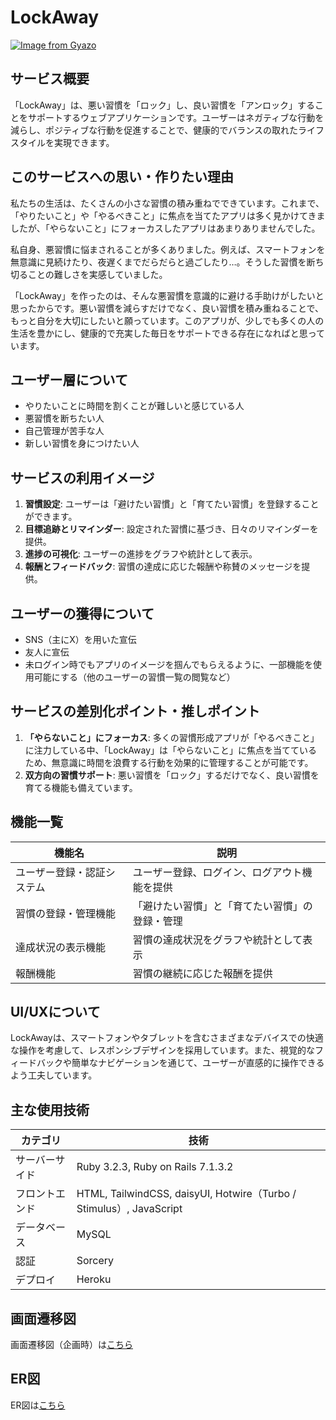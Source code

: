 # LockAway

[![Image from Gyazo](https://i.gyazo.com/f828d9ebe0a6ac07f5ccd36e76e18793.png)](https://gyazo.com/f828d9ebe0a6ac07f5ccd36e76e18793)

## サービス概要

「LockAway」は、悪い習慣を「ロック」し、良い習慣を「アンロック」することをサポートするウェブアプリケーションです。ユーザーはネガティブな行動を減らし、ポジティブな行動を促進することで、健康的でバランスの取れたライフスタイルを実現できます。

## このサービスへの思い・作りたい理由

私たちの生活は、たくさんの小さな習慣の積み重ねでできています。これまで、「やりたいこと」や「やるべきこと」に焦点を当てたアプリは多く見かけてきましたが、「やらないこと」にフォーカスしたアプリはあまりありませんでした。

私自身、悪習慣に悩まされることが多くありました。例えば、スマートフォンを無意識に見続けたり、夜遅くまでだらだらと過ごしたり…。そうした習慣を断ち切ることの難しさを実感していました。

「LockAway」を作ったのは、そんな悪習慣を意識的に避ける手助けがしたいと思ったからです。悪い習慣を減らすだけでなく、良い習慣を積み重ねることで、もっと自分を大切にしたいと願っています。このアプリが、少しでも多くの人の生活を豊かにし、健康的で充実した毎日をサポートできる存在になればと思っています。

## ユーザー層について

- やりたいことに時間を割くことが難しいと感じている人
- 悪習慣を断ちたい人
- 自己管理が苦手な人
- 新しい習慣を身につけたい人

## サービスの利用イメージ

1. **習慣設定**: ユーザーは「避けたい習慣」と「育てたい習慣」を登録することができます。
2. **目標追跡とリマインダー**: 設定された習慣に基づき、日々のリマインダーを提供。
3. **進捗の可視化**: ユーザーの進捗をグラフや統計として表示。
4. **報酬とフィードバック**: 習慣の達成に応じた報酬や称賛のメッセージを提供。

## ユーザーの獲得について

- SNS（主にX）を用いた宣伝
- 友人に宣伝
- 未ログイン時でもアプリのイメージを掴んでもらえるように、一部機能を使用可能にする（他のユーザーの習慣一覧の閲覧など）

## サービスの差別化ポイント・推しポイント

1. **「やらないこと」にフォーカス**: 多くの習慣形成アプリが「やるべきこと」に注力している中、「LockAway」は「やらないこと」に焦点を当てているため、無意識に時間を浪費する行動を効果的に管理することが可能です。
2. **双方向の習慣サポート**: 悪い習慣を「ロック」するだけでなく、良い習慣を育てる機能も備えています。

## 機能一覧

| 機能名 | 説明 |
| --- | --- |
| ユーザー登録・認証システム | ユーザー登録、ログイン、ログアウト機能を提供 |
| 習慣の登録・管理機能 | 「避けたい習慣」と「育てたい習慣」の登録・管理 |
| 達成状況の表示機能 | 習慣の達成状況をグラフや統計として表示 |
| 報酬機能 | 習慣の継続に応じた報酬を提供 |

## UI/UXについて

LockAwayは、スマートフォンやタブレットを含むさまざまなデバイスでの快適な操作を考慮して、レスポンシブデザインを採用しています。また、視覚的なフィードバックや簡単なナビゲーションを通じて、ユーザーが直感的に操作できるよう工夫しています。

## 主な使用技術

| カテゴリ | 技術 |
| --- | --- |
| サーバーサイド | Ruby 3.2.3, Ruby on Rails 7.1.3.2 |
| フロントエンド | HTML, TailwindCSS, daisyUI, Hotwire（Turbo / Stimulus）, JavaScript |
| データベース | MySQL |
| 認証 | Sorcery |
| デプロイ | Heroku |

## 画面遷移図

画面遷移図（企画時）は[こちら](https://www.figma.com/file/Q2u0pKoIFN1LrdvBUic4S7/LockAway?type=design&t=zdL9i7K1Ozu3jlQ3-6)

## ER図

ER図は[こちら](https://viewer.diagrams.net/?tags=%7B%7D&highlight=0000ff&edit=_blank&layers=1&nav=1&title=lockaway-er-diagram.drawio#Uhttps%3A%2F%2Fdrive.google.com%2Fuc%3Fid%3D1loKvYOCyuzMYhKh2IrdWCPF9gb315BAv%26export%3Ddownload)

